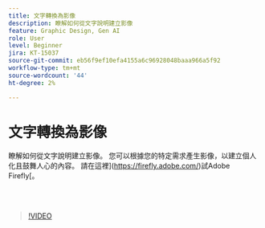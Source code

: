 ```yaml
---
title: 文字轉換為影像
description: 瞭解如何從文字說明建立影像
feature: Graphic Design, Gen AI
role: User
level: Beginner
jira: KT-15037
source-git-commit: eb56f9ef10efa4155a6c96928048baaa966a5f92
workflow-type: tm+mt
source-wordcount: '44'
ht-degree: 2%

---
```


# 文字轉換為影像

瞭解如何從文字說明建立影像。 您可以根據您的特定需求產生影像，以建立個人化且鼓舞人心的內容。 請在這裡](https://firefly.adobe.com/)試Adobe Firefly[。

<br> 

>[!VIDEO](https://video.tv.adobe.com/v/3427608?quality=12&learn=on&hidetitle=true)

